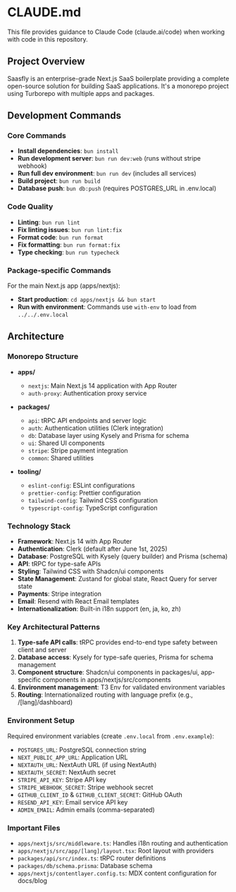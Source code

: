 # CLAUDE.md

This file provides guidance to Claude Code (claude.ai/code) when working with code in this repository.

## Project Overview

Saasfly is an enterprise-grade Next.js SaaS boilerplate providing a complete open-source solution for building SaaS applications. It's a monorepo project using Turborepo with multiple apps and packages.

## Development Commands

### Core Commands
- **Install dependencies**: `bun install`
- **Run development server**: `bun run dev:web` (runs without stripe webhook)
- **Run full dev environment**: `bun run dev` (includes all services)
- **Build project**: `bun run build`
- **Database push**: `bun db:push` (requires POSTGRES_URL in .env.local)

### Code Quality
- **Linting**: `bun run lint`
- **Fix linting issues**: `bun run lint:fix`
- **Format code**: `bun run format`
- **Fix formatting**: `bun run format:fix`
- **Type checking**: `bun run typecheck`

### Package-specific Commands
For the main Next.js app (apps/nextjs):
- **Start production**: `cd apps/nextjs && bun start`
- **Run with environment**: Commands use `with-env` to load from `../../.env.local`

## Architecture

### Monorepo Structure
- **apps/**
  - `nextjs`: Main Next.js 14 application with App Router
  - `auth-proxy`: Authentication proxy service
  
- **packages/**
  - `api`: tRPC API endpoints and server logic
  - `auth`: Authentication utilities (Clerk integration)
  - `db`: Database layer using Kysely and Prisma for schema
  - `ui`: Shared UI components
  - `stripe`: Stripe payment integration
  - `common`: Shared utilities

- **tooling/**
  - `eslint-config`: ESLint configurations
  - `prettier-config`: Prettier configuration
  - `tailwind-config`: Tailwind CSS configuration
  - `typescript-config`: TypeScript configuration

### Technology Stack
- **Framework**: Next.js 14 with App Router
- **Authentication**: Clerk (default after June 1st, 2025)
- **Database**: PostgreSQL with Kysely (query builder) and Prisma (schema)
- **API**: tRPC for type-safe APIs
- **Styling**: Tailwind CSS with Shadcn/ui components
- **State Management**: Zustand for global state, React Query for server state
- **Payments**: Stripe integration
- **Email**: Resend with React Email templates
- **Internationalization**: Built-in i18n support (en, ja, ko, zh)

### Key Architectural Patterns
1. **Type-safe API calls**: tRPC provides end-to-end type safety between client and server
2. **Database access**: Kysely for type-safe queries, Prisma for schema management
3. **Component structure**: Shadcn/ui components in packages/ui, app-specific components in apps/nextjs/src/components
4. **Environment management**: T3 Env for validated environment variables
5. **Routing**: Internationalized routing with language prefix (e.g., /[lang]/dashboard)

### Environment Setup
Required environment variables (create `.env.local` from `.env.example`):
- `POSTGRES_URL`: PostgreSQL connection string
- `NEXT_PUBLIC_APP_URL`: Application URL
- `NEXTAUTH_URL`: NextAuth URL (if using NextAuth)
- `NEXTAUTH_SECRET`: NextAuth secret
- `STRIPE_API_KEY`: Stripe API key
- `STRIPE_WEBHOOK_SECRET`: Stripe webhook secret
- `GITHUB_CLIENT_ID` & `GITHUB_CLIENT_SECRET`: GitHub OAuth
- `RESEND_API_KEY`: Email service API key
- `ADMIN_EMAIL`: Admin emails (comma-separated)

### Important Files
- `apps/nextjs/src/middleware.ts`: Handles i18n routing and authentication
- `apps/nextjs/src/app/[lang]/layout.tsx`: Root layout with providers
- `packages/api/src/index.ts`: tRPC router definitions
- `packages/db/schema.prisma`: Database schema
- `apps/nextjs/contentlayer.config.ts`: MDX content configuration for docs/blog